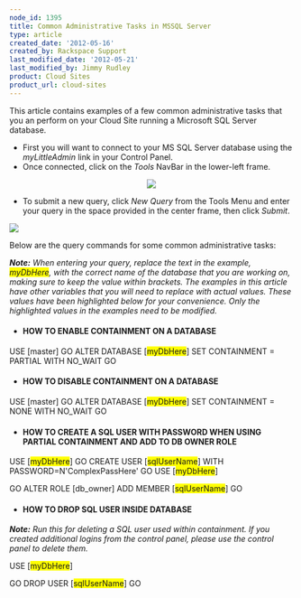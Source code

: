 ```yaml
---
node_id: 1395
title: Common Administrative Tasks in MSSQL Server
type: article
created_date: '2012-05-16'
created_by: Rackspace Support
last_modified_date: '2012-05-21'
last_modified_by: Jimmy Rudley
product: Cloud Sites
product_url: cloud-sites
---
```


This article contains examples of a few common administrative tasks that
you an perform on your Cloud Site running a Microsoft SQL Server
database.

-   First you will want to connect to your MS SQL Server database using
    the *myLittleAdmin* link in your Control Panel.
-   Once connected, click on the *Tools* NavBar in the lower-left frame.

<div style="text-align: center; ">

![](http://c15030753.r53.cf2.rackcdn.com/1_Tools.png)

</div>

<div style="text-align: center; ">



</div>

-   To submit a new query, click *New Query* from the Tools Menu and
    enter your query in the space provided in the center frame, then
    click *Submit*.



![](http://c15030753.r53.cf2.rackcdn.com/2_NewQuery.png)

Below are the query commands for some common administrative tasks:

***Note:** When entering your query, replace the text in the
example, <span
style="background-color: rgb(255, 255, 0); ">myDbHere</span>, with the
correct name of the database that you are working on, making sure to
keep the value within brackets. The examples in this article have other
variables that you will need to replace with actual values.  These
values have been highlighted below for your convenience.  Only the
highlighted values in the examples need to be modified.*



-   #### HOW TO ENABLE CONTAINMENT ON A DATABASE

USE \[master\]
GO
ALTER DATABASE \[<span
style="background-color:#ffff00;">myDbHere</span>\] SET CONTAINMENT =
PARTIAL WITH NO\_WAIT
GO

####

####

-   #### HOW TO DISABLE CONTAINMENT ON A DATABASE

USE \[master\]
GO
ALTER DATABASE \[<span
style="background-color:#ffff00;">myDbHere</span>\] SET CONTAINMENT =
NONE WITH NO\_WAIT
GO


-   #### HOW TO CREATE A SQL USER WITH PASSWORD WHEN USING PARTIAL CONTAINMENT AND ADD TO DB OWNER ROLE

USE \[<span style="background-color:#ffff00;">myDbHere</span>\]
GO
CREATE USER \[<span
style="background-color:#ffff00;">sqlUserName</span>\] WITH
PASSWORD=N'ComplexPassHere'
GO
USE \[<span style="background-color:#ffff00;">myDbHere</span>\]

GO
ALTER ROLE \[db\_owner\] ADD MEMBER \[<span
style="background-color:#ffff00;">sqlUserName</span>\]
GO

####

-   #### HOW TO DROP SQL USER INSIDE DATABASE

***Note:** Run this for deleting a SQL user used within containment. If
you created additional logins from the control panel, please use the
control panel to delete them.*

USE \[<span style="background-color:#ffff00;">myDbHere</span>\]

GO
DROP USER \[<span
style="background-color:#ffff00;">sqlUserName</span>\]
GO

